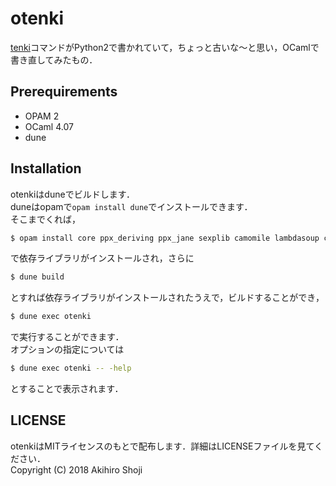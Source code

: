 # otenki

[tenki](https://github.com/algon-320/tenki)コマンドがPython2で書かれていて，ちょっと古いな〜と思い，OCamlで書き直してみたもの．

## Prerequirements

* OPAM 2
* OCaml 4.07
* dune

## Installation

otenkiはduneでビルドします．  
duneはopamで`opam install dune`でインストールできます．  
そこまでくれば，

```sh
$ opam install core ppx_deriving ppx_jane sexplib camomile lambdasoup conf-gnutls ocamlnet re
```
で依存ライブラリがインストールされ，さらに

```sh
$ dune build
```

とすれば依存ライブラリがインストールされたうえで，ビルドすることができ，

```sh
$ dune exec otenki
```

で実行することができます．  
オプションの指定については

```sh
$ dune exec otenki -- -help
```
とすることで表示されます．  

## LICENSE
otenkiはMITライセンスのもとで配布します．詳細はLICENSEファイルを見てください．  
Copyright (C) 2018 Akihiro Shoji  